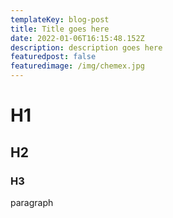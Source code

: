 ```yaml
---
templateKey: blog-post
title: Title goes here
date: 2022-01-06T16:15:48.152Z
description: description goes here
featuredpost: false
featuredimage: /img/chemex.jpg
---
```

# H1
## H2
### H3

paragraph